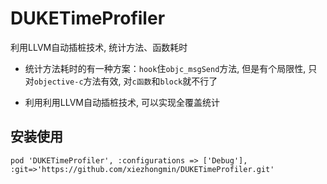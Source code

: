 # DUKETimeProfiler
利用LLVM自动插桩技术, 统计方法、函数耗时


- 统计方法耗时的有一种方案：`hook`住`objc_msgSend`方法, 但是有个局限性, 只对`objective-c`方法有效, 对`c函数`和`block`就不行了

- 利用利用LLVM自动插桩技术, 可以实现全覆盖统计

## 安装使用
```objc
pod 'DUKETimeProfiler', :configurations => ['Debug'], :git=>'https://github.com/xiezhongmin/DUKETimeProfiler.git'
```
